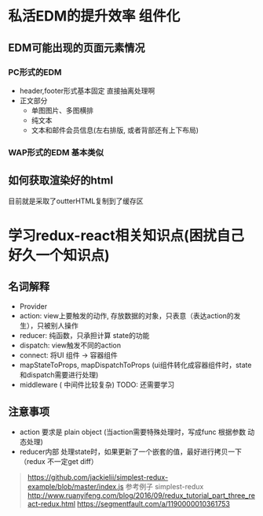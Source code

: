# 私活EDM的提升效率 组件化
## EDM可能出现的页面元素情况
### PC形式的EDM
- header,footer形式基本固定 直接抽离处理啊
- 正文部分
    - 单图图片、多图横排
    - 纯文本
    - 文本和邮件会员信息(左右排版, 或者背部还有上下布局)
### WAP形式的EDM 基本类似

## 如何获取渲染好的html
目前就是采取了outterHTML复制到了缓存区


#  学习redux-react相关知识点(困扰自己好久一个知识点)
## 名词解释
- Provider
- action: view上要触发的动作, 存放数据的对象，只表意（表达action的发生），只被别人操作
- reducer: 纯函数，只承担计算 state的功能
- dispatch: view触发不同的action
- connect: 将UI 组件 ->  容器组件
- mapStateToProps, mapDispatchToProps (ui组件转化成容器组件时，state和dispatch需要进行处理)
- middleware ( 中间件比较复杂)
TODO: 还需要学习

## 注意事项
- action 要求是 plain object (当action需要特殊处理时，写成func 根据参数 动态处理)
- reducer内部 处理state时，如果更新了一个嵌套的值，最好进行拷贝一下（redux 不一定get diff）

> https://github.com/jackielii/simplest-redux-example/blob/master/index.js 
> 参考例子 simplest-redux
> http://www.ruanyifeng.com/blog/2016/09/redux_tutorial_part_three_react-redux.html
> https://segmentfault.com/a/1190000010361753
